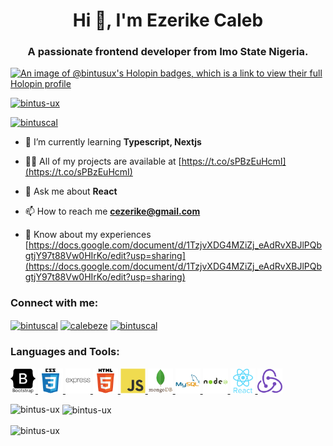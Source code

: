 <h1 align="center">Hi 👋, I'm Ezerike Caleb</h1>
<h3 align="center">A passionate frontend developer from Imo State Nigeria.</h3>

[![An image of @bintusux's Holopin badges, which is a link to view their full Holopin profile](https://holopin.me/bintusux)](https://holopin.io/@bintusux)

<p align="left"> <a href="https://github.com/ryo-ma/github-profile-trophy"><img src="https://github-profile-trophy.vercel.app/?username=bintus-ux" alt="bintus-ux" /></a> </p>

<p align="left"> <a href="https://twitter.com/bintuscal" target="blank"><img src="https://img.shields.io/twitter/follow/bintuscal?logo=twitter&style=for-the-badge" alt="bintuscal" /></a> </p>

- 🌱 I’m currently learning **Typescript, Nextjs**

- 👨‍💻 All of my projects are available at [https://t.co/sPBzEuHcmI](https://t.co/sPBzEuHcmI)

- 💬 Ask me about **React**

- 📫 How to reach me **cezerike@gmail.com**

- 📄 Know about my experiences [https://docs.google.com/document/d/1TzjvXDG4MZiZj_eAdRvXBJlPQbgtjY97t88Vw0HIrKo/edit?usp=sharing](https://docs.google.com/document/d/1TzjvXDG4MZiZj_eAdRvXBJlPQbgtjY97t88Vw0HIrKo/edit?usp=sharing)

<h3 align="left">Connect with me:</h3>
<p align="left">
<a href="https://twitter.com/bintuscal" target="blank"><img align="center" src="https://raw.githubusercontent.com/rahuldkjain/github-profile-readme-generator/master/src/images/icons/Social/twitter.svg" alt="bintuscal" height="30" width="40" /></a>
<a href="https://linkedin.com/in/calebeze" target="blank"><img align="center" src="https://raw.githubusercontent.com/rahuldkjain/github-profile-readme-generator/master/src/images/icons/Social/linked-in-alt.svg" alt="calebeze" height="30" width="40" /></a>
<a href="https://stackoverflow.com/users/bintuscal" target="blank"><img align="center" src="https://raw.githubusercontent.com/rahuldkjain/github-profile-readme-generator/master/src/images/icons/Social/stack-overflow.svg" alt="bintuscal" height="30" width="40" /></a>
</p>

<h3 align="left">Languages and Tools:</h3>
<p align="left"> <a href="https://getbootstrap.com" target="_blank" rel="noreferrer"> <img src="https://raw.githubusercontent.com/devicons/devicon/master/icons/bootstrap/bootstrap-plain-wordmark.svg" alt="bootstrap" width="40" height="40"/> </a> <a href="https://www.w3schools.com/css/" target="_blank" rel="noreferrer"> <img src="https://raw.githubusercontent.com/devicons/devicon/master/icons/css3/css3-original-wordmark.svg" alt="css3" width="40" height="40"/> </a> <a href="https://expressjs.com" target="_blank" rel="noreferrer"> <img src="https://raw.githubusercontent.com/devicons/devicon/master/icons/express/express-original-wordmark.svg" alt="express" width="40" height="40"/> </a> <a href="https://www.w3.org/html/" target="_blank" rel="noreferrer"> <img src="https://raw.githubusercontent.com/devicons/devicon/master/icons/html5/html5-original-wordmark.svg" alt="html5" width="40" height="40"/> </a> <a href="https://developer.mozilla.org/en-US/docs/Web/JavaScript" target="_blank" rel="noreferrer"> <img src="https://raw.githubusercontent.com/devicons/devicon/master/icons/javascript/javascript-original.svg" alt="javascript" width="40" height="40"/> </a> <a href="https://www.mongodb.com/" target="_blank" rel="noreferrer"> <img src="https://raw.githubusercontent.com/devicons/devicon/master/icons/mongodb/mongodb-original-wordmark.svg" alt="mongodb" width="40" height="40"/> </a> <a href="https://www.mysql.com/" target="_blank" rel="noreferrer"> <img src="https://raw.githubusercontent.com/devicons/devicon/master/icons/mysql/mysql-original-wordmark.svg" alt="mysql" width="40" height="40"/> </a> <a href="https://nodejs.org" target="_blank" rel="noreferrer"> <img src="https://raw.githubusercontent.com/devicons/devicon/master/icons/nodejs/nodejs-original-wordmark.svg" alt="nodejs" width="40" height="40"/> </a> <a href="https://reactjs.org/" target="_blank" rel="noreferrer"> <img src="https://raw.githubusercontent.com/devicons/devicon/master/icons/react/react-original-wordmark.svg" alt="react" width="40" height="40"/> </a> <a href="https://redux.js.org" target="_blank" rel="noreferrer"> <img src="https://raw.githubusercontent.com/devicons/devicon/master/icons/redux/redux-original.svg" alt="redux" width="40" height="40"/> </a> </p>

<p><img align="left" src="https://github-readme-stats.vercel.app/api/top-langs?username=bintus-ux&show_icons=true&locale=en&layout=compact" alt="bintus-ux" /></p>

<p>&nbsp;<img align="center" src="https://github-readme-stats.vercel.app/api?username=bintus-ux&show_icons=true&locale=en" alt="bintus-ux" /></p>

<p><img align="center" src="https://github-readme-streak-stats.herokuapp.com/?user=bintus-ux&" alt="bintus-ux" /></p>

